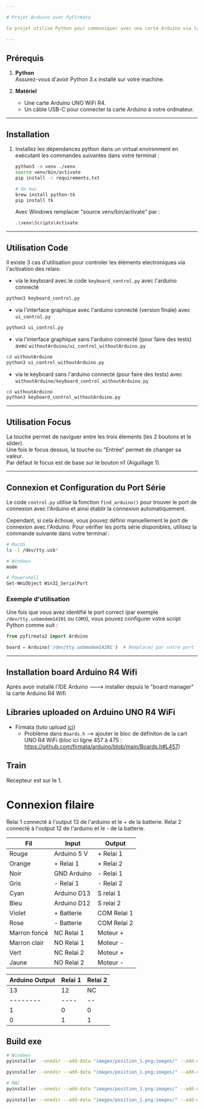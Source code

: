 ```yaml
---

# Projet Arduino avec PyFirmata

Ce projet utilise Python pour communiquer avec une carte Arduino via la bibliothèque `pyfirmata2`. Vous pouvez utiliser ce code pour contrôler ou interagir avec votre Arduino à partir de votre ordinateur.

---
```


## Prérequis

1. **Python**  
   Assurez-vous d'avoir Python 3.x installé sur votre machine.

2. **Matériel**  
   - Une carte Arduino UNO WiFi R4.  
   - Un câble USB-C pour connecter la carte Arduino à votre ordinateur.

---

## Installation

1. Installez les dépendances python dans un virtual environment en exécutant les commandes suivantes dans votre terminal :
   ```bash
   python3 -m venv ./venv
   source venv/bin/activate
   pip install -r requirements.txt

   # On mac
   brew install python-tk
   pip install tk
   ```
   Avec Windows remplacer "source venv/bin/activate" par :
   ```bash
   .\venv\Scripts\Activate
   ```

---

## Utilisation Code

Il existe 3 cas d'utilisation pour controler les éléments electroniques via l'activation des relais:
- via le keyboard avec le code `keyboard_control.py` avec l'arduino connecté
```bash
python3 keyboard_control.py
```

- via l'interface graphique avec l'arduino connecté (version finale) avec `ui_control.py`
```bash
python3 ui_control.py
```

- via l'interface graphique sans l'arduino connecté (pour faire des tests) avec `withoutArduino/ui_control_withoutArduino.py`
```bash
cd withoutArduino
python3 ui_control_withoutArduino.py
```
- via le keyboard sans l'arduino connecté (pour faire des tests) avec `withoutArduino/keyboard_control_withoutArduino.py`
```bash
cd withoutArduino
python3 keyboard_control_withoutArduino.py
```

---


## Utilisation Focus

La touche <Tab> permet de naviguer entre les trois élements (les 2 boutons et le slider).   
Une fois le focus dessus, la touche <Return> ou "Entrée" permet de changer sa valeur.  
Par défaut le focus est de base sur le bouton n1 (Aiguillage 1).  


---

## Connexion et Configuration du Port Série

Le code `control.py` utilise la fonction `find_arduino()` pour trouver le port de connexion avec l'Arduino et ainsi établir la connexion automatiquement.

Cependant, si cela échoue, vous pouvez définir manuellement le port de connexion avec l'Arduino. 
Pour vérifier les ports série disponibles, utilisez la commande suivante dans votre terminal :
```bash
# MacOS
ls -l /dev/tty.usb*

# Windows
mode

# Powershell
Get-WmiObject Win32_SerialPort
```

### Exemple d'utilisation
Une fois que vous avez identifié le port correct (par exemple `/dev/tty.usbmodem14201` ou `COM3`), vous pouvez configurer votre script Python comme suit :
```python
from pyfirmata2 import Arduino

board = Arduino('/dev/tty.usbmodem14201')  # Remplacez par votre port
```

---
## Installation board Arduino R4 Wifi

Après avoir installé l'IDE Arduino ---> installer depuis le "board manager" la carte Arduino R4 Wifi


## Libraries uploaded on Arduino UNO R4 WiFi

- Firmata (tuto upload [ici](https://roboticsbackend.com/arduino-standard-firmata-tutorial/))
   - Problème dans `Boards.h` --> ajouter le bloc de définiton de la cart UNO R4 WiFi (bloc ici ligne 457 à 475 : https://github.com/firmata/arduino/blob/main/Boards.h#L457)


## Train 
Recepteur est sur le 1.

# Connexion filaire

Relai 1 connecté à l'output 13 de l'arduino et le + de la batterie.
Relai 2 connecté à l'output 12 de l'arduino et le - de la batterie.

| Fil          | Input       | Output      | 
| ------------ | ----------- | ----------- |
| Rouge        | Arduino 5 V | + Relai 1   |
| Orange       | + Relai 1   | + Relai 2   |
| Noir         | GND Arduino | - Relai 1   |
| Gris         | - Relai 1   | - Relai 2   |
| Cyan         | Arduino D13 | S relai 1   |
| Bleu         | Arduino D12 | S relai 2   |
| Violet       | + Batterie  | COM Relai 1 |
| Rose         | - Batterie  | COM Relai 2 |
| Marron foncé | NC Relai 1  | Moteur +    |
| Marron clair | NO Relai 1  | Moteur -    |
| Vert         | NC Relai 2  | Moteur +    |
| Jaune        | NO Relai 2  | Moteur -    |

| Arduino Output  | Relai 1 | Relai 2 | 
| --------------- | ------- | ------- |
| 13       | 12   | NC | NO | NC | NO |
| -------- | ---- | -- | -- | -- | -- |
| 1        | 0    | 0  | 1  | 1  | 0  |
| 0        | 1    | 1  | 0  | 0  | 1  |



## Build exe
```bash
# Windows
pyinstaller --onedir --add-data "images/position_1.png;images/" --add-data "images/position_2.png;images/" --add-data "images/position_3.png;images/" --add-data "images/position_4.png;images/" --add-data "db/relays.txt;db/" -w ui_control.py --name Scada --icon images/icon.png --noupx --exclude-module pynput --exclude-module pyserial

pyinstaller --onedir --add-data "images/position_1.png;images/" --add-data "images/position_2.png;images/" --add-data "images/position_3.png;images/" --add-data "images/position_4.png;images/" --add-data "db/relays.txt;db/" -w ui_control_withoutArduino.py --name ScadaWithoutArduino --icon images/icon.png --noupx --exclude-module pynput --exclude-module pyserial

# MAC
pyinstaller --onedir --add-data "images/position_1.png:images/" --add-data "images/position_2.png:images/" --add-data "images/position_3.png:images/" --add-data "images/position_4.png:images/" --add-data "db/relays.txt:db/" -w ui_control.py --name Scada --icon images/icon.png --noupx --exclude-module pynput --exclude-module pyserial

pyinstaller --onedir --add-data "images/position_1.png:images/" --add-data "images/position_2.png:images/" --add-data "images/position_3.png:images/" --add-data "images/position_4.png:images/" --add-data "db/relays.txt:db/" -w ui_control_withoutArduino.py --name ScadaWithoutArduino --icon images/icon.png --noupx --exclude-module pynput --exclude-module pyserial
```
